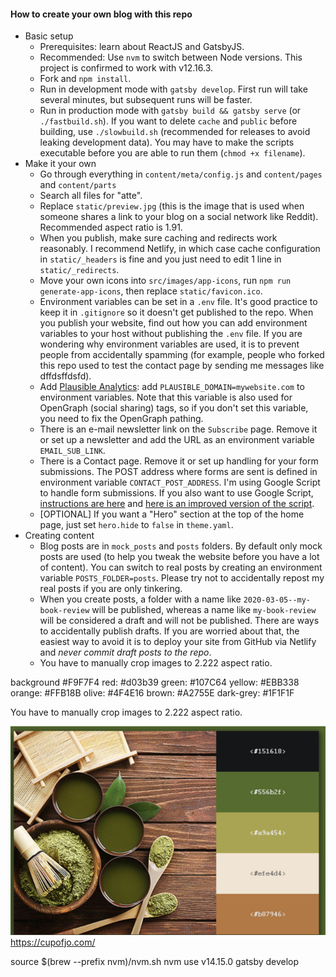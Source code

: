 #### How to create your own blog with this repo

- Basic setup
    - Prerequisites: learn about ReactJS and GatsbyJS.
    - Recommended: Use `nvm` to switch between Node versions. This project is confirmed to work with v12.16.3.
    - Fork and `npm install`.
    - Run in development mode with `gatsby develop`. First run will take several minutes, but subsequent runs will be faster.
    - Run in production mode with `gatsby build && gatsby serve` (or `./fastbuild.sh`). If you want to delete `cache` and `public` before building, use `./slowbuild.sh` (recommended for releases to avoid leaking development data). You may have to make the scripts executable before you are able to run them (`chmod +x filename`).
- Make it your own
    - Go through everything in `content/meta/config.js` and `content/pages` and `content/parts`
    - Search all files for "atte".
    - Replace `static/preview.jpg` (this is the image that is used when someone shares a link to your blog on a social network like Reddit). Recommended aspect ratio is 1.91.
    - When you publish, make sure caching and redirects work reasonably. I recommend Netlify, in which case cache configuration in `static/_headers` is fine and you just need to edit 1 line in `static/_redirects`.
    - Move your own icons into `src/images/app-icons`, run `npm run generate-app-icons`, then replace `static/favicon.ico`.
    - Environment variables can be set in a `.env` file. It's good practice to keep it in `.gitignore` so it doesn't get published to the repo. When you publish your website, find out how you can add environment variables to your host without publishing the `.env` file. If you are wondering why environment variables are used, it is to prevent people from accidentally spamming (for example, people who forked this repo used to test the contact page by sending me messages like dffdsffdsfd).
    - Add [Plausible Analytics](https://plausible.io/): add `PLAUSIBLE_DOMAIN=mywebsite.com` to environment variables. Note that this variable is also used for OpenGraph (social sharing) tags, so if you don't set this variable, you need to fix the OpenGraph pathing.
    - There is an e-mail newsletter link on the `Subscribe` page. Remove it or set up a newsletter and add the URL as an environment variable `EMAIL_SUB_LINK`.
    - There is a Contact page. Remove it or set up handling for your form submissions. The POST address where forms are sent is defined in environment variable `CONTACT_POST_ADDRESS`. I'm using Google Script to handle form submissions. If you also want to use Google Script, [instructions are here](https://github.com/dwyl/learn-to-send-email-via-google-script-html-no-server) and [here is an improved version of the script](handleFormSubmission.gs).
    - [OPTIONAL] If you want a "Hero" section at the top of the home page, just set `hero.hide` to `false` in `theme.yaml`.
- Creating content
    - Blog posts are in `mock_posts` and `posts` folders. By default only mock posts are used (to help you tweak the website before you have a lot of content). You can switch to real posts by creating an environment variable `POSTS_FOLDER=posts`. Please try not to accidentally repost my real posts if you are only tinkering.
    - When you create posts, a folder with a name like `2020-03-05--my-book-review` will be published, whereas a name like `my-book-review` will be considered a draft and will not be published. There are ways to accidentally publish drafts. If you are worried about that, the easiest way to avoid it is to deploy your site from GitHub via Netlify and _never commit draft posts to the repo_.
    - You have to manually crop images to 2.222 aspect ratio.


background #F9F7F4
red: #d03b39
green: #107C64
yellow: #EBB338
orange: #FFB18B
olive: #4F4E16
brown: #A2755E
dark-grey: #1F1F1F

You have to manually crop images to 2.222 aspect ratio.

![img.png](img.png)
https://cupofjo.com/

source $(brew --prefix nvm)/nvm.sh
nvm use v14.15.0
gatsby develop

